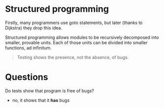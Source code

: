# Structured programming

Firstly, many programmers use goto statements, but later (thanks to Dijkstra) 
they drop this idea.

Structured programming allows modules to be recursively decomposed 
into smaller, provable units. Each of those units can be divided into
smaller functions, ad infinitum.

> Testing shows the presence, not the absence, of bugs.

# Questions

Do tests show that program is free of bugs?
- no, it shows that it **has** bugs
